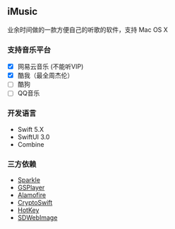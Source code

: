 ##  iMusic

业余时间做的一款方便自己的听歌的软件，支持 Mac OS X


### 支持音乐平台

- [x] 网易云音乐 (不能听VIP)
- [x] 酷我（最全周杰伦）
- [ ] 酷狗
- [ ] QQ音乐

### 开发语言

+ Swift 5.X
+ SwiftUI 3.0
+ Combine

### 三方依赖

- [Sparkle](https://github.com/sparkle-project/Sparkle)
- [GSPlayer](https://github.com/wxxsw/GSPlayer)
- [Alamofire](https://github.com/Alamofire/Alamofire)
- [CryptoSwift](https://github.com/krzyzanowskim/CryptoSwift)
- [HotKey](https://github.com/soffes/HotKey)
- [SDWebImage](https://github.com/SDWebImage/SDWebImage)
